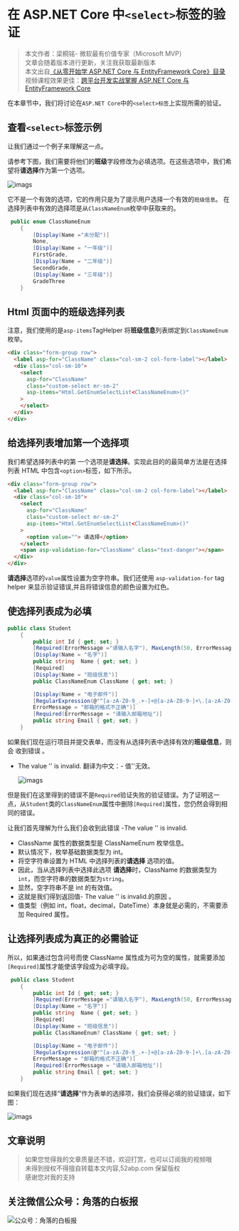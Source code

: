 # 在 ASP.NET Core 中`<select>`标签的验证

> 本文作者：梁桐铭- 微软最有价值专家（Microsoft MVP） </br>
> 文章会随着版本进行更新，关注我获取最新版本 </br>
> 本文出自[《从零开始学 ASP.NET Core 与 EntityFramework Core》目录](https://www.52abp.com/Wiki/mvc/latest) </br>
> 视频课程效果更佳：[跨平台开发实战掌握 ASP.NET Core 与 EntityFramework Core
> ](https://www.52abp.com/College/Course/1) </br>

在本章节中，我们将讨论在`ASP.NET Core`中的`<select>标签`上实现所需的验证。

## 查看`<select>`标签示例

让我们通过一个例子来理解这一点。

请参考下图，我们需要将他们的**班级**字段修改为必填选项。在这些选项中，我们希望将**请选择**作为第一个选项。

![imags](images/43-1.png)

它不是一个有效的选项，它的作用只是为了提示用户选择一个有效的`班级信息`。
在选择列表中有效的选择项是从`ClassNameEnum`枚举中获取来的。

```csharp
 public enum ClassNameEnum
    {
        [Display(Name ="未分配")]
        None,
        [Display(Name = "一年级")]
        FirstGrade,
        [Display(Name = "二年级")]
        SecondGrade,
        [Display(Name = "三年级")]
        GradeThree
    }

```

## Html 页面中的班级选择列表

注意，我们使用的是`asp-items`TagHelper 将**班级信息**列表绑定到`ClassNameEnum` 枚举。

```html
<div class="form-group row">
  <label asp-for="ClassName" class="col-sm-2 col-form-label"></label>
  <div class="col-sm-10">
    <select
      asp-for="ClassName"
      class="custom-select mr-sm-2"
      asp-items="Html.GetEnumSelectList<ClassNameEnum>()"
    >
    </select>
  </div>
</div>
```

## 给选择列表增加第一个选择项

我们希望选择列表中的第
一个选项是**请选择**。实现此目的的最简单方法是在选择列表 HTML 中包含`<option>`标签，如下所示。

```html
<div class="form-group row">
  <label asp-for="ClassName" class="col-sm-2 col-form-label"></label>
  <div class="col-sm-10">
    <select
      asp-for="ClassName"
      class="custom-select mr-sm-2"
      asp-items="Html.GetEnumSelectList<ClassNameEnum>()"
    >
      <option value=""> 请选择</option>
    </select>
    <span asp-validation-for="ClassName" class="text-danger"></span>
  </div>
</div>
```

**请选择**选项的`value`属性设置为空字符串。我们还使用 `asp-validation-for` tag helper 来显示验证错误,并且将错误信息的颜色设置为红色。

## 使选择列表成为必填

```csharp
public class Student
    {
        public int Id { get; set; }
        [Required(ErrorMessage ="请输入名字"), MaxLength(50, ErrorMessage = "名字的长度不能超过50个字符")]
        [Display(Name = "名字")]
        public string  Name { get; set; }
        [Required]
        [Display(Name = "班级信息")]
        public ClassNameEnum ClassName { get; set; }

        [Display(Name = "电子邮件")]
        [RegularExpression(@"^[a-zA-Z0-9_.+-]+@[a-zA-Z0-9-]+\.[a-zA-Z0-9-.]+$",
        ErrorMessage = "邮箱的格式不正确")]
        [Required(ErrorMessage = "请输入邮箱地址")]
        public string Email { get; set; }
    }

```

如果我们现在运行项目并提交表单，而没有从选择列表中选择有效的**班级信息**，则会 收到错误 。

- The value '' is invalid.
  翻译为中文：- 值''无效。

  ![imags](images/43-2.png)

但是我们在这里得到的错误不是`Required`验证失败的验证错误。为了证明这一点，从`Student`类的`ClassNameEnum`属性中删除`[Required]`属性，您仍然会得到相同的错误。

让我们首先理解为什么我们会收到此错误 -The value '' is invalid.

- ClassName 属性的数据类型是 ClassNameEnum 枚举信息。
- 默认情况下，枚举基础数据类型为 int。
- 将空字符串设置为 HTML 中选择列表的**请选择** 选项的值。
- 因此，当从选择列表中选择此选项 **请选择**时，ClassName 的数据类型为`int`，而空字符串的数据类型为`string`。
- 显然，空字符串不是 int 的有效值。
- 这就是我们得到返回值- The value '' is invalid.的原因 。
- 值类型（例如 int，float，decimal，DateTime）本身就是必需的，不需要添加 Required 属性。

## 让选择列表成为真正的必需验证

所以，如果通过包含问号而使 ClassName 属性成为可为空的属性，就需要添加`[Required]`属性才能使该字段成为必填字段。

```csharp
 public class Student
    {
        public int Id { get; set; }
        [Required(ErrorMessage ="请输入名字"), MaxLength(50, ErrorMessage = "名字的长度不能超过50个字符")]
        [Display(Name = "名字")]
        public string  Name { get; set; }
        [Required]
        [Display(Name = "班级信息")]
        public ClassNameEnum? ClassName { get; set; }

        [Display(Name = "电子邮件")]
        [RegularExpression(@"^[a-zA-Z0-9_.+-]+@[a-zA-Z0-9-]+\.[a-zA-Z0-9-.]+$",
        ErrorMessage = "邮箱的格式不正确")]
        [Required(ErrorMessage = "请输入邮箱地址")]
        public string Email { get; set; }
    }


```

如果我们现在选择“**请选择**”作为表单的选择项，我们会获得必填的验证错误，如下图：

![imags](images/43-3.png)

## 文章说明

> 如果您觉得我的文章质量还不错，欢迎打赏，也可以订阅我的视频哦 </br>
> 未得到授权不得擅自转载本文内容,52abp.com 保留版权 </br>
> 感谢您对我的支持

## 关注微信公众号：角落的白板报

![公众号：角落的白板报](images/jiaoluowechat.png)
